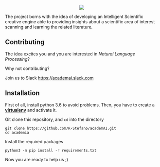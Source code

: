 <p align="center" style="width:100%; height:auto;"><img src="https://github.com/R-Stefano/academIA/blob/master/img.png" /></p>

The project borns with the idea of developing an Intelligent Scientific creative engine able to providing insights about a scientific area of interest scanning and learning the related literature. 

## Contributing
The idea excites you and you are interested in *Natural Language Processing*? 

Why not contributing?

Join us to Slack https://academai.slack.com  

## Installation
First of all, install python 3.6 to avoid problems.
Then, you have to create a [**virtualenv**](https://gist.github.com/Geoyi/d9fab4f609e9f75941946be45000632b) and activate it.

Git clone this repository, and `cd` into the directory
```
git clone https://github.com/R-Stefano/academAI.git
cd academia
```

Install the required packages
```
python3 -m pip install -r requirements.txt
```

Now you are ready to help us ;)
